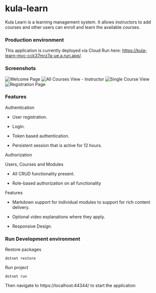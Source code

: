 # kula-learn
Kula Learn is a learning management system. It allows instructors to add courses and other users can enroll and learn the available courses. 

### Production environment

This application is currently deployed via Cloud Run here: https://kula-learn-mvc-cck37mrz7a-ue.a.run.app/.

### Screenshots

![Welcome Page](https://res.cloudinary.com/db1z5jvko/image/upload/v1700090150/msedge_cIDE6Gy3bb_oylxld.png)
![All Courses View - Instructor](https://res.cloudinary.com/db1z5jvko/image/upload/v1700090150/msedge_KlgaJWFqyE_xjend1.png)
![Single Course View](https://res.cloudinary.com/db1z5jvko/image/upload/v1700090404/msedge_29uZJS7OvH_lp4en3.png)
![Registration Page](https://res.cloudinary.com/db1z5jvko/image/upload/v1700090150/msedge_WPiQ1LoEQ8_ebgyhe.png)


### Features

Authentication

- User registration.

- Login.

- Token based authentication.

- Persistent session that is active for 12 hours.

Authorization

Users, Courses and Modules

- All CRUD functionality present.

- Role-based authorization on all functionality

Features

- Markdown support for individual modules to support for rich content delivery.

- Optional video explanations where they apply.

- Responsive Design.
  

### Run Development environment

Restore packages
```shell
dotnet restore
```
Run project
```shell
dotnet run
```
Then navigate to https://localhost:44344/ to start the application